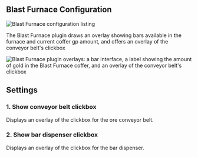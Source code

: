 ## Blast Furnace Configuration

![Blast Furnace configuration listing](https://i.imgur.com/QpzT8QO.png)

The Blast Furnace plugin draws an overlay showing bars available in the furnace and current coffer gp amount, and offers an overlay of the conveyor belt's clickbox

![Blast Furnace plugin overlays: a bar interface, a label showing the amount of gold in the Blast Furnace coffer, and an overlay of the conveyor belt's clickbox](https://user-images.githubusercontent.com/5454364/36179689-ec5e87aa-10e2-11e8-9890-43ad7e0887ec.png)

## Settings

### 1. Show conveyor belt clickbox

Displays an overlay of the clickbox for the ore conveyor belt.

### 2. Show bar dispenser clickbox

Displays an overlay of the clickbox for the bar dispenser.
